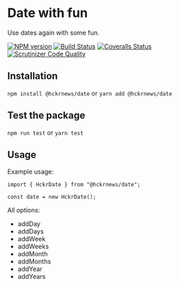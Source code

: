 # Date with fun

Use dates again with some fun.

[![NPM version][npm-image]][npm-url] [![Build Status][travis-image]][travis-url] [![Coveralls Status][coveralls-image]][coveralls-url] [![Scrutinizer Code Quality][scrutinizer-image]][scrutinizer-url]

## Installation

`npm install @hckrnews/date`
or
`yarn add @hckrnews/date`

## Test the package

`npm run test`
or
`yarn test`

## Usage

Example usage:
```
import { HckrDate } from "@hckrnews/date";

const date = new HckrDate();
```

All options:
- addDay
- addDays
- addWeek
- addWeeks
- addMonth
- addMonths
- addYear
- addYears

[npm-url]: https://www.npmjs.com/package/@hckrnews/date
[npm-image]: https://img.shields.io/npm/v/@hckrnews/date.svg
[travis-url]: https://travis-ci.org/hckrnews/date
[travis-image]: https://img.shields.io/travis/hckrnews/date/master.svg
[coveralls-url]: https://coveralls.io/r/hckrnews/date
[coveralls-image]: https://img.shields.io/coveralls/hckrnews/date/master.svg
[scrutinizer-url]: https://scrutinizer-ci.com/g/hckrnews/date/?branch=master
[scrutinizer-image]: https://scrutinizer-ci.com/g/hckrnews/date/badges/quality-score.png?b=master
